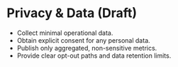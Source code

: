 # Privacy & Data (Draft)
- Collect minimal operational data.
- Obtain explicit consent for any personal data.
- Publish only aggregated, non-sensitive metrics.
- Provide clear opt-out paths and data retention limits.
